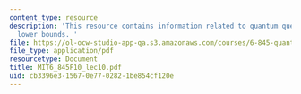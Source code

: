 ```yaml
---
content_type: resource
description: 'This resource contains information related to quantum query complexity
  lower bounds. '
file: https://ol-ocw-studio-app-qa.s3.amazonaws.com/courses/6-845-quantum-complexity-theory-fall-2010/cb3396e315670e7702821be854cf120e_MIT6_845F10_lec10.pdf
file_type: application/pdf
resourcetype: Document
title: MIT6_845F10_lec10.pdf
uid: cb3396e3-1567-0e77-0282-1be854cf120e
---
```

